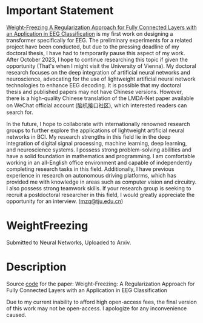 # Important Statement
[Weight-Freezing A Regularization Approach for Fully Connected Layers with an Application in EEG Classification](https://github.com/MiaoZhengQing/WeightFreezing/edit/main/README.md) is my first work on designing a transformer specifically for EEG. The preliminary experiments for a related project have been conducted, but due to the pressing deadline of my doctoral thesis, I have had to temporarily pause this aspect of my work. After October 2023, I hope to continue researching this topic if given the opportunity (That's when I might visit the University of Vienna). 
My doctoral research focuses on the deep integration of artificial neural networks and neuroscience, advocating for the use of lightweight artificial neural network technologies to enhance EEG decoding. It is possible that my doctoral thesis and published papers may not have Chinese versions. However, there is a high-quality Chinese translation of the LMDA-Net paper available on WeChat official account (脑机接口社区), which interested readers can search for.

In the future, I hope to collaborate with internationally renowned research groups to further explore the applications of lightweight artificial neural networks in BCI. My research strengths in this field lie in the deep integration of digital signal processing, machine learning, deep learning, and neuroscience systems. I possess strong problem-solving abilities and have a solid foundation in mathematics and programming. I am comfortable working in an all-English office environment and capable of independently completing research tasks in this field. Additionally, I have previous experience in research on autonomous driving platforms, which has provided me with knowledge in areas such as computer vision and circuitry. I also possess strong teamwork skills.
If your research group is seeking to recruit a postdoctoral researcher in this field, I would greatly appreciate the opportunity for an interview. (mzq@tju.edu.cn)

# WeightFreezing
Submitted to Neural Networks, Uploaded to Arxiv.

# Description
Source [code](https://github.com/MiaoZhengQing/WeightFreezing/blob/main/modelsWithWeightFreezing.py) for the paper: Weight-Freezing: A Regularization Approach for Fully Connected Layers with an Application in EEG Classification

Due to my current inability to afford high open-access fees, the final version of this work may not be open-access. I apologize for any inconvenience caused.

